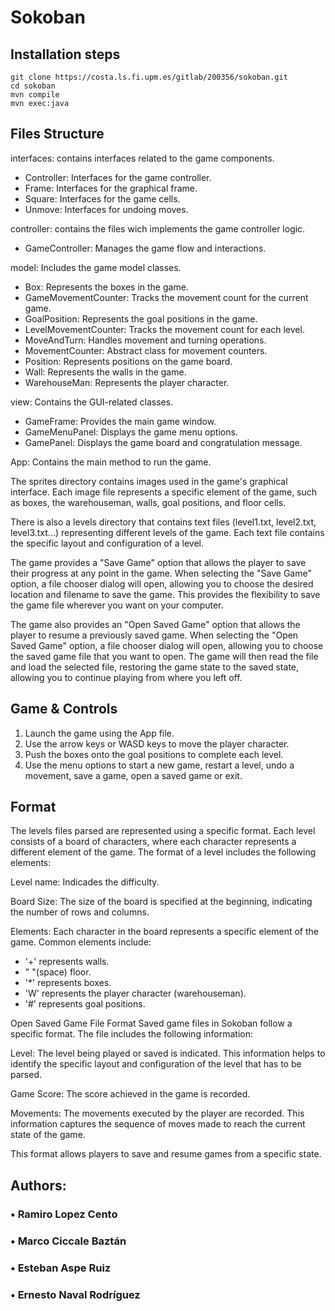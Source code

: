 # Sokoban

## Installation steps

```
git clone https://costa.ls.fi.upm.es/gitlab/200356/sokoban.git
cd sokoban
mvn compile
mvn exec:java
```

<h2> Files Structure</h2>

interfaces: contains interfaces related to the game components.

- Controller: Interfaces for the game controller.
- Frame: Interfaces for the graphical frame.
- Square: Interfaces for the game cells.
- Unmove: Interfaces for undoing moves.


controller: contains the files wich implements the game controller logic.

- GameController: Manages the game flow and interactions.

model: Includes the game model classes.

- Box: Represents the boxes in the game.
- GameMovementCounter: Tracks the movement count for the current game.
- GoalPosition: Represents the goal positions in the game.
- LevelMovementCounter: Tracks the movement count for each level.
- MoveAndTurn: Handles movement and turning operations.
- MovementCounter: Abstract class for movement counters.
- Position: Represents positions on the game board.
- Wall: Represents the walls in the game.
- WarehouseMan: Represents the player character.


view: Contains the GUI-related classes.

- GameFrame: Provides the main game window.
- GameMenuPanel: Displays the game menu options.
- GamePanel: Displays the game board and congratulation message.


App: Contains the main method to run the game.

The sprites directory contains images used in the game's graphical interface. Each image file represents a specific element of the game, such as boxes, the warehouseman, walls, goal positions, and floor cells.

There is also a levels directory that contains text files (level1.txt, level2.txt, level3.txt...) representing different levels of the game. Each text file contains the specific layout and configuration of a level.


The game provides a "Save Game" option that allows the player to save their progress at any point in the game. When selecting the "Save Game" option, a file chooser dialog will open, allowing you to choose the desired location and filename to save the game. This provides the flexibility to save the game file wherever you want on your computer.

The game also provides an "Open Saved Game" option that allows the player to resume a previously saved game. When selecting the "Open Saved Game" option, a file chooser dialog will open, allowing you to choose the saved game file that you want to open. The game will then read the file and load the selected file, restoring the game state to the saved state, allowing you to continue playing from where you left off.


<h2> Game & Controls </h2>

1. Launch the game using the App file.
2. Use the arrow keys or WASD keys to move the player character.
3. Push the boxes onto the goal positions to complete each level.
4. Use the menu options to start a new game, restart a level, undo a movement, save a game, open a saved game or exit.


<h2> Format </h2>

The levels files parsed are represented using a specific format. Each level consists of a board of characters, where each character represents a different element of the game. The format of a level includes the following elements:

Level name: Indicades the difficulty.

Board Size: The size of the board is specified at the beginning, indicating the number of rows and columns.

Elements: Each character in the board represents a specific element of the game. Common elements include:

- '+' represents walls.
- " "(space) floor.
- '*' represents boxes.
- 'W' represents the player character (warehouseman).
- '#' represents goal positions.

Open Saved Game File Format
Saved game files in Sokoban follow a specific format. The file includes the following information:

Level: The level being played or saved is indicated. This information helps to identify the specific layout and configuration of the level that has to be parsed.

Game Score: The score achieved in the game is recorded.

Movements: The movements executed by the player are recorded. This information captures the sequence of moves made to reach the current state of the game.

This format allows players to save and resume games from a specific state.

<h2> Authors: </h2>
<h3>&#x2022; Ramiro Lopez Cento</h3>
<h3>&#x2022; Marco Ciccale Baztán</h3>
<h3>&#x2022; Esteban Aspe Ruiz</h3>
<h3>&#x2022; Ernesto Naval Rodríguez</h3>
